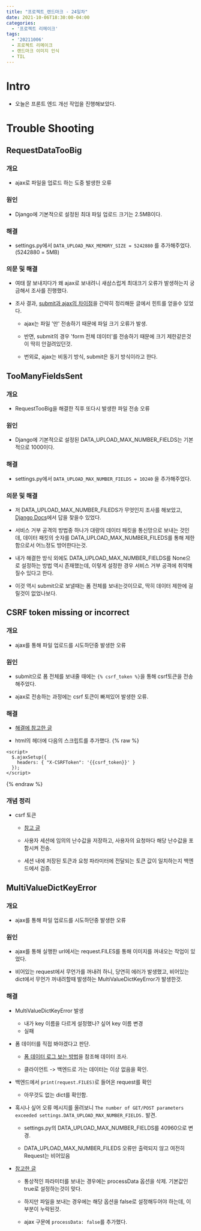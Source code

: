 ```yaml
---
title: "프로젝트_랜드마크 - 24일차"
date: 2021-10-06T18:30:00-04:00
categories:
  - '프로젝트 리메이크'
tags:
  - '20211006'
  - 프로젝트 리메이크
  - 랜드마크 이미지 인식
  - TIL
---
```



# Intro

* 오늘은 프론트 엔드 개선 작업을 진행해보았다.


# Trouble Shooting

## RequestDataTooBig

### 개요

* ajax로 파일을 업로드 하는 도중 발생한 오류

### 원인

* Django에 기본적으로 설정된 최대 파일 업로드 크기는 2.5MB이다.

### 해결

* settings.py에서 ```DATA_UPLOAD_MAX_MEMORY_SIZE = 5242880``` 를 추가해주었다.(5242880 = 5MB)

### 의문 및 해결

* 여태 잘 보내지다가 왜 ajax로 보내려니 새삼스럽게 최대크기 오류가 발생하는지 궁금해서 조사를 진행했다.

* 조사 결과, [submit과 ajax의 차이점](https://hipdizzy.tistory.com/58)을 간략히 정리해둔 글에서 힌트를 얻을수 있었다.

  * ajax는 파일 '만' 전송하기 때문에 파일 크기 오류가 발생.

  * 반면, submit의 경우 'form 전체 데이터'를 전송하기 때문에 크기 제한같은것이 딱히 안걸려있던것.

  * 번외로, ajax는 비동기 방식, submit은 동기 방식이라고 한다.

## TooManyFieldsSent

### 개요

* RequestTooBig을 해결한 직후 또다시 발생한 파일 전송 오류

### 원인

* Django에 기본적으로 설정된 DATA_UPLOAD_MAX_NUMBER_FIELDS는 기본적으로 1000이다.

### 해결

* settings.py에서 ```DATA_UPLOAD_MAX_NUMBER_FIELDS = 10240``` 을 추가해주었다.

### 의문 및 해결

* 저 DATA_UPLOAD_MAX_NUMBER_FILEDS가 무엇인지 조사를 해보았고, [Django Docs](https://docs.djangoproject.com/en/3.1/ref/settings/#data-upload-max-number-fields)에서 답을 찾을수 있었다.

* 서비스 거부 공격의 방법중 하나가 대량의 데이터 패킷을 통신망으로 보내는 것인데, 데이터 패킷의 숫자를 DATA_UPLOAD_MAX_NUMBER_FILEDS를 통해 제한함으로서 어느정도 방어한다는것.

* 내가 해결한 방식 외에도 DATA_UPLOAD_MAX_NUMBER_FIELDS를 None으로 설정하는 방법 역시 존재했는데, 이렇게 설정한 경우 서비스 거부 공격에 취약해질수 있다고 한다.

* 이것 역시 submit으로 보낼때는 폼 전체를 보내는것이므로, 딱히 데이터 제한에 걸릴것이 없었나보다.


## CSRF token missing or incorrect

### 개요

* ajax를 통해 파일 업로드를 시도하던중 발생한 오류

### 원인

* submit으로 폼 전체를 보내줄 때에는 ```{% csrf_token %}```을 통해 csrf토큰을 전송해주었다.

* ajax로 전송하는 과정에는 csrf 토큰이 빠져있어 발생한 오류.

### 해결

* [해결에 참고한 글](https://codong.tistory.com/28)

* html의 헤더에 다음의 스크립트를 추가했다.
{% raw %}

```
<script>
  $.ajaxSetup({
    headers: { "X-CSRFToken": '{{csrf_token}}' }
  });
</script>
```

{% endraw %}

### 개념 정리

* csrf 토큰

  * [참고 글](https://itstory.tk/entry/CSRF-%EA%B3%B5%EA%B2%A9%EC%9D%B4%EB%9E%80-%EA%B7%B8%EB%A6%AC%EA%B3%A0-CSRF-%EB%B0%A9%EC%96%B4-%EB%B0%A9%EB%B2%95)

  * 사용자 세션에 임의의 난수값을 저장하고, 사용자의 요청마다 해당 난수값을 포함시켜 전송.

  * 세션 내에 저장된 토큰과 요청 파라미터에 전달되는 토큰 값이 일치하는지 백엔드에서 검증.



## MultiValueDictKeyError

### 개요

* ajax를 통해 파일 업로드를 시도하던중 발생한 오류

### 원인

* ajax를 통해 실행한 url에서는 request.FILES를 통해 이미지를 꺼내오는 작업이 있었다.

* 비어있는 request에서 무언가를 꺼내려 하니, 당연히 에러가 발생했고, 비어있는 dict에서 무언가 꺼내려할때 발생하는 MultiValueDictKeyError가 발생한것.

### 해결

* MultiValueDictKeyError 발생
  * 내가 key 이름을 다르게 설정했나? 싶어 key 이름 변경
  * 실패

* 폼 데이터를 직접 봐야겠다고 판단.
  * [폼 데이터 로그 보는 방법](https://programmerpsk.tistory.com/177)을 참조해 데이터 조사.

  * 클라이언트 -> 백엔드로 가는 데이터는 이상 없음을 확인.

* 백엔드에서 ```print(request.FILES)```로 들어온 request를 확인
  * 아무것도 없는 dict를 확인함.

* 혹시나 싶어 오류 메시지를 올려보니 ```The number of GET/POST parameters exceeded settings.DATA_UPLOAD_MAX_NUMBER_FIELDS.``` 발견.

  * settings.py의 DATA_UPLOAD_MAX_NUMBER_FIELDS를 40960으로 변경.

  * DATA_UPLOAD_MAX_NUMBER_FILEDS 오류만 출력되지 않고 여전히 Request는 비어있음

* [참고한 글](https://okayoon.tistory.com/entry/ajax-%EC%9D%B4%EC%8A%88-%ED%8C%8C%EB%9D%BC%EB%AF%B8%ED%84%B0-%EA%B0%92%EC%9D%B4-%EC%95%88-%EB%B3%B4%EB%82%B4%EC%A0%B8%EC%9A%94-processData)

  * 통상적인 파라미터를 보내는 경우에는 processData 옵션을 삭제. 기본값인 true로 설정하는것이 맞다.

  * 하지만 파일을 보내는 경우에는 해당 옵션을 false로 설정해두어야 하는데, 이부분이 누락된것.

  * ajax 구문에 ```processData: false```를 추가했다.

